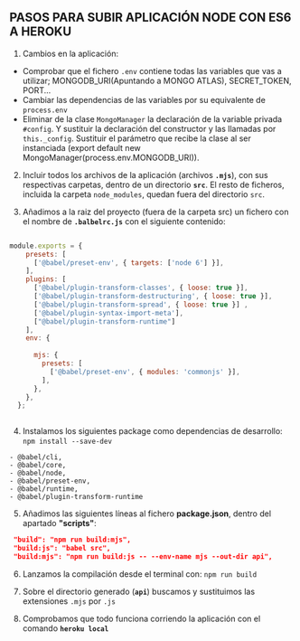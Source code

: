 ## PASOS PARA SUBIR APLICACIÓN NODE CON ES6 A HEROKU

1. Cambios en la aplicación:
  - Comprobar que el fichero `.env` contiene todas las variables que vas a utilizar; MONGODB_URI(Apuntando a MONGO ATLAS), SECRET_TOKEN, PORT...
  - Cambiar las dependencias de las variables por su equivalente de `process.env`
  - Eliminar de la clase `MongoManager` la declaración de la variable privada `#config`. Y sustituir la declaración del constructor y las llamadas por `this._config`. Sustituir el parámetro que recibe la clase al ser instanciada (export default new MongoManager(process.env.MONGODB_URI)).

2. Incluir todos los archivos de la aplicación (archivos __`.mjs`__), con sus respectivas carpetas, dentro de un directorio __`src`__. El resto de ficheros, incluida la carpeta `node_modules`, quedan fuera del directorio `src`.

3. Añadimos a la raiz del proyecto (fuera de la carpeta src) un fichero con el nombre de __`.balbelrc.js`__ con el siguiente contenido:

```javascript

module.exports = { 
    presets: [
      ['@babel/preset-env', { targets: ['node 6'] }],
    ],
    plugins: [
      ['@babel/plugin-transform-classes', { loose: true }],
      ['@babel/plugin-transform-destructuring', { loose: true }],
      ['@babel/plugin-transform-spread', { loose: true }] ,
      ['@babel/plugin-syntax-import-meta'],
      ["@babel/plugin-transform-runtime"] 
    ],
    env: { 
     
      mjs: {
        presets: [
          ['@babel/preset-env', { modules: 'commonjs' }],
        ], 
      },
    },
  };
  
  ```
  
  4. Instalamos los siguientes package como dependencias de desarrollo: `npm install --save-dev`
  
    - @babel/cli,
    - @babel/core,
    - @babel/node,
    - @babel/preset-env,
    - @babel/runtime,
    - @babel/plugin-transform-runtime
  
  5. Añadimos las siguientes líneas al fichero __package.json__, dentro del apartado __"scripts"__:
   
   ```json
    "build": "npm run build:mjs",
    "build:js": "babel src",
    "build:mjs": "npm run build:js -- --env-name mjs --out-dir api",
  
  ```
  
  6. Lanzamos la compilación desde el terminal con: `npm run build`
  
  7. Sobre el directorio generado (__`api`__) buscamos y sustituimos las extensiones `.mjs` por `.js`
  
  8. Comprobamos que todo funciona corriendo la aplicación con el comando __`heroku local`__
  
   

  
  
